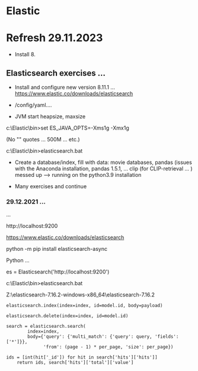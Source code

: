 # Elastic

# Refresh 29.11.2023

* Install 8.
  
## Elasticsearch exercises ...

* Install and configure new version 8.11.1 ...  https://www.elastic.co/downloads/elasticsearch

* /config/yaml....
* JVM start heapsize, maxsize

c:\Elastic\bin>set ES_JAVA_OPTS=-Xms1g -Xmx1g

(No "" quotes ... 500M ... etc.)

c:\Elastic\bin>elasticsearch.bat

* Create a database/index, fill with data: movie databases, pandas (issues with the Anaconda installation, pandas 1.5.1, ... clip (for CLIP-retrieval ... ) messed up --> running on the python3.9 installation

* Many exercises and continue


### 29.12.2021 ...
...

http://localhost:9200

https://www.elastic.co/downloads/elasticsearch

python -m pip install elasticsearch-async

Python ...

es = Elasticsearch('http://localhost:9200')

c:\Elastic\bin>elasticsearch.bat

Z:\elasticsearch-7.16.2-windows-x86_64\elasticsearch-7.16.2
```
elasticsearch.index(index=index, id=model.id, body=payload)

elasticsearch.delete(index=index, id=model.id)

search = elasticsearch.search(
        index=index,
        body={'query': {'multi_match': {'query': query, 'fields': ['*']}},
              'from': (page - 1) * per_page, 'size': per_page})
              
ids = [int(hit['_id']) for hit in search['hits']['hits']]
    return ids, search['hits']['total']['value']
    
```


